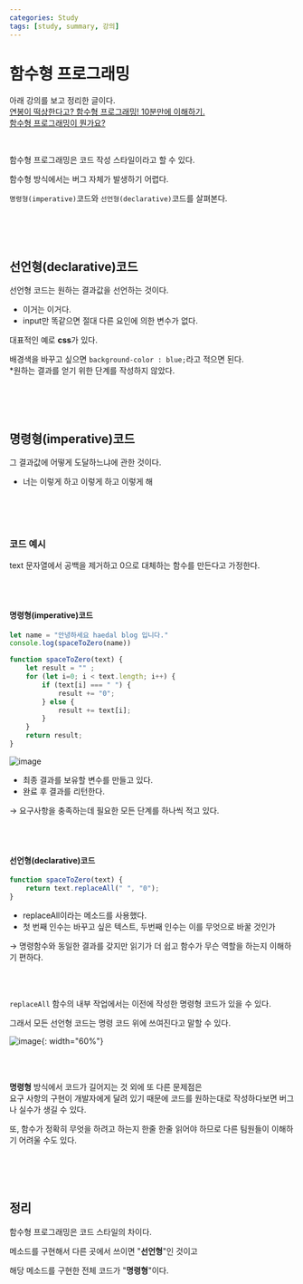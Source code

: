 ```yaml
---
categories: Study
tags: [study, summary, 강의]
---
```


# 함수형 프로그래밍
아래 강의를 보고 정리한 글이다.                      
[연봉이 떡상한다고? 함수형 프로그래밍! 10분만에 이해하기.](https://www.youtube.com/watch?v=7aEQLvvnQIY&t=445s)                  
[함수형 프로그래밍이 뭔가요?](https://www.youtube.com/watch?v=jVG5jvOzu9Y)

<br>

함수형 프로그래밍은 코드 작성 스타일이라고 할 수 있다.

함수형 방식에서는 버그 자체가 발생하기 어렵다.

`명령형(imperative)`코드와 `선언형(declarative)`코드를 살펴본다.

<br><br><br>

## 선언형(declarative)코드
선언형 코드는 원하는 결과값을 선언하는 것이다.

- 이거는 이거다.
- input만 똑같으면 절대 다른 요인에 의한 변수가 없다.


대표적인 예로 **css**가 있다.

배경색을 바꾸고 싶으면 `background-color : blue;`라고 적으면 된다.                        
*원하는 결과를 얻기 위한 단계를 작성하지 않았다.

<br><br><br>

## 명령형(imperative)코드
그 결과값에 어떻게 도달하느냐에 관한 것이다.

- 너는 이렇게 하고 이렇게 하고 이렇게 해


<br><br><br>

### 코드 예시
text 문자열에서 공백을 제거하고 0으로 대체하는 함수를 만든다고 가정한다.

<br><br>

#### 명령형(imperative)코드
```js
let name = "안녕하세요 haedal blog 입니다."
console.log(spaceToZero(name))

function spaceToZero(text) {
    let result = "" ;
    for (let i=0; i < text.length; i++) {
        if (text[i] === " ") {
            result += "0";
        } else {
            result += text[i];
        }
    }
    return result;
}
```

![image](https://user-images.githubusercontent.com/74857364/201053548-91956e44-b6b8-447b-815f-15216fee7547.png)

- 최종 결과를 보유할 변수를 만들고 있다.
- 완료 후 결과를 리턴한다.

→ 요구사항을 충족하는데 필요한 모든 단계를 하나씩 적고 있다.


<br><br>

#### 선언형(declarative)코드
```js
function spaceToZero(text) {
    return text.replaceAll(" ", "0");
}
```
- replaceAll이라는 메소드를 사용했다.
- 첫 번째 인수는 바꾸고 싶은 텍스트, 두번째 인수는 이를 무엇으로 바꿀 것인가

→ 명령함수와 동일한 결과를 갖지만 읽기가 더 쉽고 함수가 무슨 역할을 하는지 이해하기 편하다.

<br><br>

`replaceAll` 함수의 내부 작업에서는 이전에 작성한 명령형 코드가 있을 수 있다.

그래서 모든 선언형 코드는 명령 코드 위에 쓰여진다고 말할 수 있다.

![image](https://user-images.githubusercontent.com/74857364/201056071-b196455c-a8b4-4f4a-85d5-222d8dc05e30.png){: width="60%"}

<br><br>

**명령형** 방식에서 코드가 길어지는 것 외에 또 다른 문제점은                    
요구 사항의 구현이 개발자에게 달려 있기 때문에 코드를 원하는대로 작성하다보면 버그나 실수가 생길 수 있다.                 

또, 함수가 정확히 무엇을 하려고 하는지 한줄 한줄 읽어야 하므로 다른 팀원들이 이해하기 어려울 수도 있다.

<br><br><br>

## 정리

함수형 프로그래밍은 코드 스타일의 차이다.

메소드를 구현해서 다른 곳에서 쓰이면 "**선언형**"인 것이고

해당 메소드를 구현한 전체 코드가 "**명령형**"이다.
